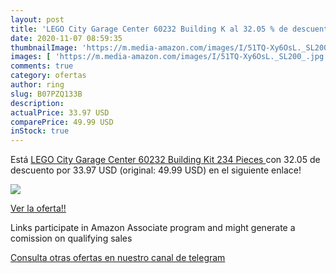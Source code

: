 ```yaml
---
layout: post
title: 'LEGO City Garage Center 60232 Building K al 32.05 % de descuento'
date: 2020-11-07 08:59:35
thumbnailImage: 'https://m.media-amazon.com/images/I/51TQ-Xy6OsL._SL200_.jpg'
images: [ 'https://m.media-amazon.com/images/I/51TQ-Xy6OsL._SL200_.jpg' ]
comments: true
category: ofertas
author: ring
slug: B07PZQ133B
description:
actualPrice: 33.97 USD
comparePrice: 49.99 USD
inStock: true
---
```


Está [LEGO City Garage Center 60232 Building Kit  234 Pieces ](https://www.amazon.com/dp/B07PZQ133B/?tag=redken08-20) con 32.05 de descuento por 33.97 USD (original: 49.99 USD) en el siguiente enlace!

[![](https://m.media-amazon.com/images/I/51TQ-Xy6OsL._SL200_.jpg)](https://www.amazon.com/dp/B07PZQ133B/?tag=redken08-20)

[Ver la oferta!!](https://www.amazon.com/dp/B07PZQ133B/?tag=redken08-20)

Links participate in Amazon Associate program and might generate a comission on qualifying sales

[Consulta otras ofertas en nuestro canal de telegram](https://t.me/s/ofertas25)

